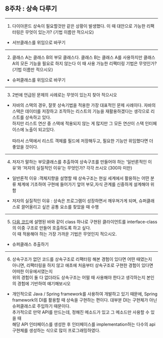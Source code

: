 ## 8주차 : 상속 다루기
--------------------------------------------------

1. 다이아몬드 상속이 필요할것만 같은 상황이 발생했다. 이 때 대안으로 가능한 리팩터링은 무엇이 있는가? (기법 이름만 적으시오)	
* 서브클래스를 위임으로 바꾸기
--------------------------------------------------
2. 클래스 A는 클래스 B의 부모 클래스다. 클래스 B는 클래스 A를 사용하지만 클래스 A의 모든 기능을 필요로 하지 않는다 이 때 사용 가능한 리팩터링 기법은 무엇인가? (기법 이름만 적으시오)
* 슈퍼클래스를 위임으로 바꾸기
--------------------------------------------------
3. 2번에 언급된 문제의 사례로는 무엇이 있는지 찾아 적으시오	
* 자바의 스택의 경우, 잘못 상속기법을 적용한 가장 대표적인 문제 사례이다.
자바의 스택은 데이터를 저장하고 조작하는 리스트의 기능을 재활용하겠다는 생각으로 리스트를 상속하고 있다.
<br >하지만 리스트 연산 중 스택에 적용되지 않는  게 많지만 그 모든 연산이 스택 인터페이스에 노츌이 되고있다.  
<br > 따라서 스택에서 리스트 객체를 필드에 저장해두고, 필요한 기능만 위임했다면 더 좋았을 것이다.
--------------------------------------------------
4. 저자가 말하는 부모클래스를 추출하여 상속구조를 만들어야 하는 ‘일반론적인 이유’와 ‘저자의 실질적인 이유’는 무엇인가? 각각 쓰시오 (300자 미만)		
* 일반론적 이유 :객체지향을 설명할 때 상속구조는 현실 세계에서 활용하는 어떤 분류 체계에 기초하여 구현에 들어가기 앞어 부모,자식 관계를 신중하게 설계해야 위함 

* 저자의 실질적인 이유 : 상속은 프로그램이 성장하면서 깨우쳐가게 되며, 슈퍼클래스로 끌어올리고 싶은 공통 요소를 찾았을 때 수행 
--------------------------------------------------
5. [다음 코드](https://jsfiddle.net/kt6yvhpc/1)에 설명된 바와 같이 class 하나로 구현된 클라이언트를 interface-class의 이중 구조로 만들어 호출하도록 하고 싶다. 
<br>이 때 적용해야 하는 가장 가까운 기법은 무엇인지 적으시오.
* 슈퍼클래스 추출하기 
--------------------------------------------------
6. 상속구조가 없던 코드를 상속구조로 리팩터링 해본 경험이 있다면 어떤 때였는지
<br>아니면, 리팩터링을 하지 않고 애초에 처음부터 상속구조로 구현한 경험이 있다면 어떠한 이유에서였는지 
<br>위의 경험이 둘 다 없더라도 상속구조는 어떨 때 사용해야 한다고 생각하는지 본인의 경험에 기반하여 얘기해보시오		
* 개인적으로 Java / Spring framework를 사용하여 개발하고 있기 때문에,
Spring framework의 DI를 활용할 때 상속을 구현하는 편이다. 대부분 DI는 구현체가 아닌 슈퍼클래스로 주입하기 때문이다.
<br>추가적으로 만약 API를 만드는데, 정해진 메소드가 있고 그 메소드만 사용할 수 있을 때 
<br> 해당 API 인터페이스를 생성한 후 인터페이스를 implementation하는 다수의 api 구현체를 생성하는 식으로 많이 프로그래밍하였다.

    
